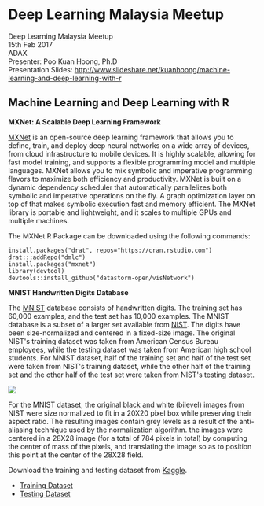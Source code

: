 # Deep Learning Malaysia Meetup

Deep Learning Malaysia Meetup</br>
15th Feb 2017</br>
ADAX</br>
Presenter: Poo Kuan Hoong, Ph.D</br>
Presentation Slides: http://www.slideshare.net/kuanhoong/machine-learning-and-deep-learning-with-r

## Machine Learning and Deep Learning with R

**MXNet: A Scalable Deep Learning Framework**

[MXNet](http://mxnet.io/get_started/index.html) is an open-source deep learning framework that allows you to define, train, and deploy deep neural networks on a wide array of devices, from cloud infrastructure to mobile devices. It is highly scalable, allowing for fast model training, and supports a flexible programming model and multiple languages. MXNet allows you to mix symbolic and imperative programming flavors to maximize both efficiency and productivity. MXNet is built on a dynamic dependency scheduler that automatically parallelizes both symbolic and imperative operations on the fly. A graph optimization layer on top of that makes symbolic execution fast and memory efficient. The MXNet library is portable and lightweight, and it scales to multiple GPUs and multiple machines.

The MXNet R Package can be downloaded using the following commands:

```{r}
install.packages("drat", repos="https://cran.rstudio.com")
drat:::addRepo("dmlc")
install.packages("mxnet")
library(devtool)
devtools::install_github("datastorm-open/visNetwork")
```
**MNIST Handwritten Digits Database**

The [MNIST](http://yann.lecun.com/exdb/mnist/) database consists of handwritten digits. The training set has 60,000 examples, and the test set has 10,000 examples. The MNIST database is a subset of a larger set available from [NIST](http://www.nist.gov/srd/nistsd19.cfm). The digits have been size-normalized and centered in a fixed-size image. The original NIST's training dataset was taken from American Census Bureau employees, while the testing dataset was taken from American high school students. For MNIST dataset, half of the training set and half of the test set were taken from NIST's training dataset, while the other half of the training set and the other half of the test set were taken from NIST's testing dataset.

<img src="https://kuanhoong.files.wordpress.com/2016/01/mnistdigits.gif?w=450&h=299">

For the MNIST dataset, the original black and white (bilevel) images from NIST were size normalized to fit in a 20X20 pixel box while preserving their aspect ratio. The resulting images contain grey levels as a result of the anti-aliasing technique used by the normalization algorithm. the images were centered in a 28X28 image (for a total of 784 pixels in total) by computing the center of mass of the pixels, and translating the image so as to position this point at the center of the 28X28 field.

Download the training and testing dataset from [Kaggle](https://www.kaggle.com/c/digit-recognizer/data).

* [Training Dataset](https://www.kaggle.com/c/digit-recognizer/download/train.csv) 
* [Testing Dataset](https://www.kaggle.com/c/digit-recognizer/download/test.csv)


